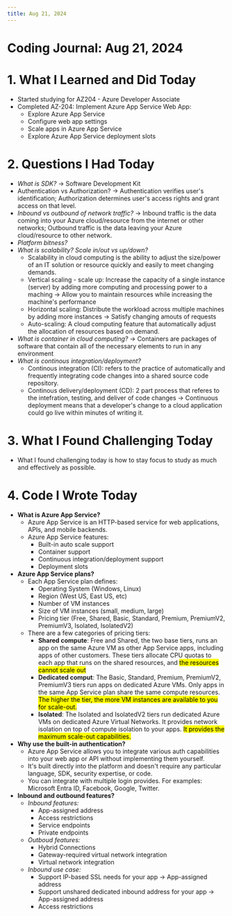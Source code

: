 ```yaml
---
title: Aug 21, 2024
---
```


# Coding Journal: Aug 21, 2024

# 1. What I Learned and Did Today
- Started studying for AZ204 - Azure Developer Associate
- Completed AZ-204: Implement Azure App Service Web App:
    - Explore Azure App Service
    - Configure web app settings
    - Scale apps in Azure App Service
    - Explore Azure App Service deployment slots

# 2. Questions I Had Today
- <i>What is SDK?</i> &rarr; Software Development Kit
- Authentication vs Authorization? &rarr; Authentication verifies user's identification; Authorization determines user's access rights and grant access on that level.
- <i>Inbound vs outbound of network traffic?</i> &rarr; Inbound traffic is the data coming into your Azure cloud/resource from the internet or other networks; Outbound traffic is the data leaving your Azure cloud/resource to other network.
- <i>Platform bitness?</i>
- <i>What is scalability? Scale in/out vs up/down?</i>
    - Scalability in cloud computing is the ability to adjust the size/power of an IT solution or resource quickly and easily to meet changing demands.
    - Vertical scaling - scale up: Increase the capacity of a single instance (server) by adding more computing and processing power to a maching &rarr; Allow you to maintain resources while increasing the machine's performance
    - Horizontal scaling: Distribute the workload across multiple machines by adding more instances &rarr; Satisfy changing amouts of requests
    - Auto-scaling: A cloud computing feature that automatically adjust the allocation of resources based on demand.
- <i>What is container in cloud computing?</i> &rarr; Containers are packages of software that contain all of the necessary elements to run in any environment
- <i>What is continous integration/deployment?</i>
    - Continous integration (CI): refers to the practice of automatically and frequently integrating code changes into a shared source code repository.
    - Continous delivery/deployment (CD): 2 part process that referes to the intefration, testing, and deliver of code changes &rarr; Continuous deployment means that a developer's change to a cloud application could go live within minutes of writing it.

# 3. What I Found Challenging Today
- What I found challenging today is how to stay focus to study as much and effectively as possible.

# 4. Code I Wrote Today
- <b>What is Azure App Service? </b>
    - Azure App Service is an HTTP-based service for web applications, APIs, and mobile backends. 
    - Azure App Service features:  
        - Built-in auto scale support
        - Container support
        - Continuous integration/deployment support
        - Deployment slots
- <b>Azure App Service plans?</b>
    - Each App Service plan defines:
        - Operating System (Windows, Linux)
        - Region (West US, East US, etc)
        - Number of VM instances
        - Size of VM instances (small, medium, large)
        - Pricing tier (Free, Shared, Basic, Standard, Premium, PremiumV2, PremiumV3, Isolated, IsolatedV2)
    - There are a few categories of pricing tiers:
        - <b>Shared compute</b>: Free and Shared, the two base tiers, runs an app on the same Azure VM as other App Service apps, including apps of other customers. These tiers allocate CPU quotas to each app that runs on the shared resources, and <mark>the resources cannot scale out</mark>
        - <b>Dedicated comput</b>: The Basic, Standard, Premium, PremiumV2, PremiumV3 tiers run apps on dedicated Azure VMs. Only apps in the same App Service plan share the same compute resources. <mark>The higher the tier, the more VM instances are available to you for scale-out.</mark>
        - <b>Isolated</b>: The Isolated and IsolatedV2 tiers run dedicated Azure VMs on dedicated Azure Virtual Networks. It provides network isolation on top of compute isolation to your apps. <mark>It provides the maximum scale-out capabilities.</mark>
- <b>Why use the built-in authentication?</b>
    - Azure App Service allows you to integrate various auth capabilities into your web app or API without implementing them yourself. 
    - It's built directly into the platform and doesn't require any particular language, SDK, security expertise, or code. 
    - You can integrate with multiple login provides. For examples: Microsoft Entra ID, Facebook, Google, Twitter.
- <b>Inbound and outbound features?</b>
    - <i>Inbound features:</i>
        - App-assigned address
        - Access restrictions
        - Service endpoints
        - Private endpoints
    - <i>Outboud features:</i>
        - Hybrid Connections
        - Gateway-required virtual network integration
        - Virtual network integration
    - <i>Inbound use case:</i>
        - Support IP-based SSL needs for your app &rarr; App-assigned address
        - Support unshared dedicated inbound address for your app &rarr; App-assigned address
        - Access restrictions

